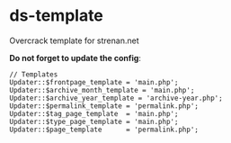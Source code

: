 # ds-template
Overcrack template for strenan.net

__Do not forget to update the config__:

    // Templates
    Updater::$frontpage_template = 'main.php';
    Updater::$archive_month_template = 'main.php';
    Updater::$archive_year_template = 'archive-year.php';
    Updater::$permalink_template = 'permalink.php';
    Updater::$tag_page_template  = 'main.php';
    Updater::$type_page_template = 'main.php';
    Updater::$page_template      = 'permalink.php';
